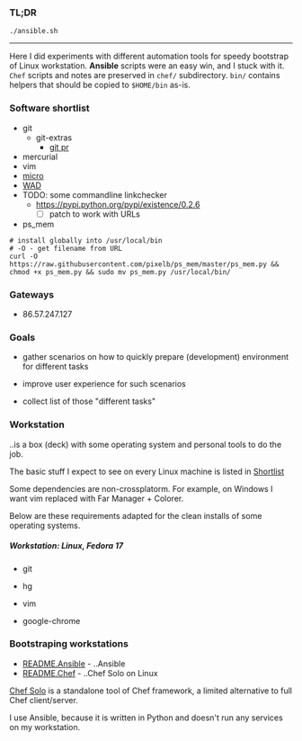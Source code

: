 ### TL;DR
```
./ansible.sh 
```

---

Here I did experiments with different automation tools for
speedy bootstrap of Linux workstation. **Ansible** scripts were
an easy win, and I stuck with it. `Chef` scripts and notes are
preserved in `chef/` subdirectory. `bin/` contains helpers that
should be copied to `$HOME/bin` as-is.

### Software shortlist

* git
  * git-extras
    * [git pr](https://github.com/tj/git-extras/blob/master/Commands.md#git-pr)
* mercurial
* vim
* [micro](https://micro-editor.github.io/)
* [WAD](https://github.com/CERN-CERT/WAD)
* TODO: some commandline linkchecker
  * https://pypi.python.org/pypi/existence/0.2.6
    * [ ] patch to work with URLs
* ps_mem
<!-- list above will get extra newlines without this comment before code section -->

    # install globally into /usr/local/bin
    # -O - get filename from URL
    curl -O https://raw.githubusercontent.com/pixelb/ps_mem/master/ps_mem.py && chmod +x ps_mem.py && sudo mv ps_mem.py /usr/local/bin/

### Gateways

* 86.57.247.127

### Goals

* gather scenarios on how to quickly prepare (development)
environment for different tasks

* improve user experience for such scenarios

* collect list of those "different tasks"

### Workstation

..is a box (deck) with some operating system and personal
tools to do the job.

The basic stuff I expect to see on every Linux machine is
listed in [Shortlist](#shortlist)

Some dependencies are non-crossplatorm. For example, on
Windows I want vim replaced with Far Manager + Colorer.

Below are these requirements adapted for the clean
installs of some operating systems.

##### Workstation: Linux, Fedora 17

 * git
 * hg
 * vim

 * google-chrome


### Bootstraping workstations

* [README.Ansible](README.Ansible.md) - ..Ansible
* [README.Chef](README.Chef.md) - ..Chef Solo on Linux
  
[Chef Solo](https://docs.chef.io/chef_solo.html) is a
standalone tool of Chef framework, a limited alternative
to full Chef client/server.

I use Ansible, because it is written in Python and
doesn't run any services on my workstation.
